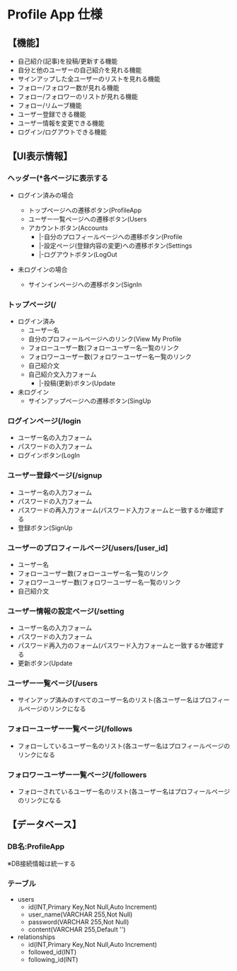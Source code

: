 # Profile App 仕様

## 【機能】
* 自己紹介(記事)を投稿/更新する機能
* 自分と他のユーザーの自己紹介を見れる機能
* サインアップした全ユーザーのリストを見れる機能
* フォロー/フォロワー数が見れる機能
* フォロー/フォロワーのリストが見れる機能
* フォロー/リムーブ機能
* ユーザー登録できる機能
* ユーザー情報を変更できる機能
* ログイン/ログアウトできる機能

## 【UI表示情報】

### ヘッダー(*各ページに表示する
* ログイン済みの場合
	* トップページへの遷移ボタン(ProfileApp
	* ユーザー一覧ページへの遷移ボタン(Users
	* アカウントボタン(Accounts
		* |-自分のプロフィールページへの遷移ボタン(Profile
		* |-設定ページ(登録内容の変更)への遷移ボタン(Settings
		* |-ログアウトボタン(LogOut
		
* 未ログインの場合
	* サインインページへの遷移ボタン(SignIn

### トップページ(/
* ログイン済み
	* ユーザー名
	* 自分のプロフィールページへのリンク(View My Profile
	* フォローユーザー数(フォローユーザー名一覧のリンク
	* フォロワーユーザー数(フォロワーユーザー名一覧のリンク
	* 自己紹介文
	* 自己紹介文入力フォーム
		* |-投稿(更新)ボタン(Update
* 未ログイン
	* サインアップページへの遷移ボタン(SingUp

### ログインページ(/login
* ユーザー名の入力フォーム
* パスワードの入力フォーム
* ログインボタン(LogIn

### ユーザー登録ページ(/signup
* ユーザー名の入力フォーム
* パスワードの入力フォーム
* パスワードの再入力フォーム(パスワード入力フォームと一致するか確認する
* 登録ボタン(SignUp

### ユーザーのプロフィールページ(/users/[user_id]
* ユーザー名
* フォローユーザー数(フォローユーザー名一覧のリンク
* フォロワーユーザー数(フォロワーユーザー名一覧のリンク
* 自己紹介文

### ユーザー情報の設定ページ(/setting
* ユーザー名の入力フォーム
* パスワードの入力フォーム
* パスワード再入力のフォーム(パスワード入力フォームと一致するか確認する
* 更新ボタン(Update

### ユーザー一覧ページ(/users
* サインアップ済みのすべてのユーザー名のリスト(各ユーザー名はプロフィールページのリンクになる

### フォローユーザー一覧ページ(/follows
* フォローしているユーザー名のリスト(各ユーザー名はプロフィールページのリンクになる

### フォロワーユーザー一覧ページ(/followers
* フォローされているユーザー名のリスト(各ユーザー名はプロフィールページのリンクになる

## 【データベース】

### DB名:ProfileApp
※DB接続情報は統一する

### テーブル
* users
	*    id(INT,Primary Key,Not Null,Auto Increment)
	*    user_name(VARCHAR 255,Not Null)
	*    password(VARCHAR 255,Not Null)
	*    content(VARCHAR 255,Default '')
* relationships
	* id(INT,Primary Key,Not Null,Auto Increment)
	* followed_id(INT)
	* following_id(INT)

